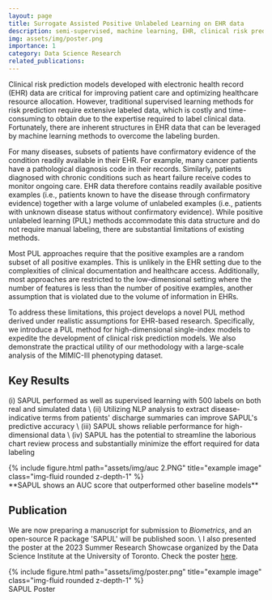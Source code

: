 ```yaml
---
layout: page
title: Surrogate Assisted Positive Unlabeled Learning on EHR data
description: semi-supervised, machine learning, EHR, clinical risk prediction
img: assets/img/poster.png
importance: 1
category: Data Science Research
related_publications: 
---
```


Clinical risk prediction models developed with electronic health record (EHR) data are critical for improving patient care and optimizing healthcare resource allocation. However, traditional supervised learning methods for risk prediction require extensive labeled data, which is costly and time-consuming to obtain due to the expertise required to label clinical data.  Fortunately, there are inherent structures in EHR data that can be leveraged by machine learning methods to overcome the labeling burden.  

For many diseases, subsets of patients have confirmatory evidence of the condition readily available in their EHR.  For example, many cancer patients have a pathological diagnosis code in their records.  Similarly, patients diagnosed with chronic conditions such as heart failure receive codes to monitor ongoing care.  EHR data therefore contains readily available positive examples (i.e., patients known to have the disease through confirmatory evidence) together with a large volume of unlabeled examples (i.e., patients with unknown disease status without confirmatory evidence).   While positive unlabeled learning (PUL) methods accommodate this data structure and do not require manual labeling, there are substantial limitations of existing methods.

Most PUL approaches require that the positive examples are a random subset of all positive examples.  This is unlikely in the EHR setting due to the complexities of clinical documentation and healthcare access.   Additionally, most approaches are restricted to the low-dimensional setting where the number of features is less than the number of positive examples, another assumption that is violated due to the volume of information in EHRs.   

To address these limitations, this project develops a novel PUL method derived under realistic assumptions for EHR-based research.  Specifically, we introduce a PUL method for high-dimensional single-index models to expedite the development of clinical risk prediction models.  We also demonstrate the practical utility of our methodology with a large-scale analysis of the MIMIC-III phenotyping dataset. 

## Key Results

(i) SAPUL performed as well as supervised learning with 500 labels on both real and simulated data \\
(ii) Utilizing NLP analysis to extract disease-indicative terms from patients' discharge summaries can improve SAPUL's predictive accuracy \\
(iii) SAPUL shows reliable performance for high-dimensional data \\
(iv) SAPUL has the potential to streamline the laborious chart review process and substantially minimize the effort required for data labeling

<div class="row">
    <div class="col-sm mt-3 mt-md-0">
        {% include figure.html path="assets/img/auc 2.PNG" title="example image" class="img-fluid rounded z-depth-1" %}
    </div>
</div>
<div class="caption">
    **SAPUL shows an AUC score that outperformed other baseline models**
</div>

## Publication

We are now preparing a manuscript for submission to *Biometrics*, and an open-source R package 'SAPUL' will be published soon. \\
I also presented the poster at the 2023 Summer Research Showcase organized by the Data Science Institute at the University of Toronto. Check the poster <a href="SUDS Poster - Yiwen.pdf" target="_blank">here</a>.

<div class="row">
    <div class="col-sm mt-3 mt-md-0">
        {% include figure.html path="assets/img/poster.png" title="example image" class="img-fluid rounded z-depth-1" %}
    </div>
</div>
<div class="caption">
    SAPUL Poster
</div>










